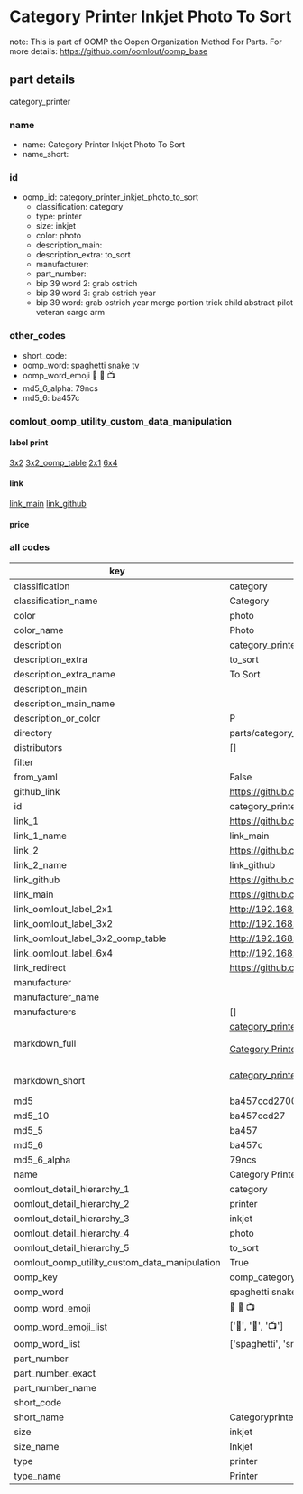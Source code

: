 # Category Printer Inkjet Photo To Sort  

note: This is part of OOMP the Oopen Organization Method For Parts. For more details: https://github.com/oomlout/oomp_base

##  part details
  



category_printer



### name
* name: Category Printer Inkjet Photo To Sort
* name_short: 
### id
* oomp_id: category_printer_inkjet_photo_to_sort
  * classification: category
  * type: printer
  * size: inkjet
  * color: photo
  * description_main: 
  * description_extra: to_sort
  * manufacturer: 
  * part_number: 
  * bip 39 word 2: grab ostrich
  * bip 39 word 3: grab ostrich year
  * bip 39 word: grab ostrich year merge portion trick child abstract pilot veteran cargo arm

### other_codes
* short_code: 
* oomp_word: spaghetti snake tv
* oomp_word_emoji :spaghetti: :snake: :tv:
* md5_6_alpha: 79ncs
* md5_6: ba457c






### oomlout_oomp_utility_custom_data_manipulation
#### label print
[3x2](http://192.168.1.245:1112/?label=oomp%2079ncs)
[3x2_oomp_table](http://192.168.1.108:1112/?label=oomp%2079ncs)
[2x1](http://192.168.1.242:1112/?label=oomp%2079ncs)
[6x4](http://192.168.1.55:1112/?label=oomp%2079ncs)    

#### link

[link_main](https://github.com/oomlout/oomlout_oomp_version_1_messy/tree/main/parts/category_printer_inkjet_photo_to_sort) [link_github](https://github.com/oomlout/oomlout_oomp_version_1_messy/tree/main/parts/category_printer_inkjet_photo_to_sort)                             

#### price







### all codes 
| key | value |  
| --- | --- |  
| classification | category |  
| classification_name | Category |  
| color | photo |  
| color_name | Photo |  
| description | category_printer |  
| description_extra | to_sort |  
| description_extra_name | To Sort |  
| description_main |  |  
| description_main_name |  |  
| description_or_color | P  |  
| directory | parts/category_printer_inkjet_photo_to_sort |  
| distributors | [] |  
| filter |  |  
| from_yaml | False |  
| github_link | https://github.com/oomlout/oomlout_oomp_part_src/tree/main/parts/category_printer_inkjet_photo_to_sort |  
| id | category_printer_inkjet_photo_to_sort |  
| link_1 | https://github.com/oomlout/oomlout_oomp_version_1_messy/tree/main/parts/category_printer_inkjet_photo_to_sort |  
| link_1_name | link_main |  
| link_2 | https://github.com/oomlout/oomlout_oomp_version_1_messy/tree/main/parts/category_printer_inkjet_photo_to_sort |  
| link_2_name | link_github |  
| link_github | https://github.com/oomlout/oomlout_oomp_version_1_messy/tree/main/parts/category_printer_inkjet_photo_to_sort |  
| link_main | https://github.com/oomlout/oomlout_oomp_version_1_messy/tree/main/parts/category_printer_inkjet_photo_to_sort |  
| link_oomlout_label_2x1 | http://192.168.1.242:1112/?label=oomp%2079ncs |  
| link_oomlout_label_3x2 | http://192.168.1.245:1112/?label=oomp%2079ncs |  
| link_oomlout_label_3x2_oomp_table | http://192.168.1.108:1112/?label=oomp%2079ncs |  
| link_oomlout_label_6x4 | http://192.168.1.55:1112/?label=oomp%2079ncs |  
| link_redirect | https://github.com/oomlout/oomlout_oomp_version_1_messy/tree/main/parts/category_printer_inkjet_photo_to_sort |  
| manufacturer |  |  
| manufacturer_name |  |  
| manufacturers | [] |  
| markdown_full | [category_printer_inkjet_photo_to_sort](none)<br>[](none)<br>[Category Printer Inkjet Photo To Sort](none)<br><br> |  
| markdown_short | [category_printer_inkjet_photo_to_sort](none)<br><br> |  
| md5 | ba457ccd2700e4ffa1d428b7fde73b2a |  
| md5_10 | ba457ccd27 |  
| md5_5 | ba457 |  
| md5_6 | ba457c |  
| md5_6_alpha | 79ncs |  
| name | Category Printer Inkjet Photo To Sort |  
| oomlout_detail_hierarchy_1 | category |  
| oomlout_detail_hierarchy_2 | printer |  
| oomlout_detail_hierarchy_3 | inkjet |  
| oomlout_detail_hierarchy_4 | photo |  
| oomlout_detail_hierarchy_5 | to_sort |  
| oomlout_oomp_utility_custom_data_manipulation | True |  
| oomp_key | oomp_category_printer_inkjet_photo_to_sort |  
| oomp_word | spaghetti snake tv |  
| oomp_word_emoji | :spaghetti: :snake: :tv: |  
| oomp_word_emoji_list | [':spaghetti:', ':snake:', ':tv:'] |  
| oomp_word_list | ['spaghetti', 'snake', 'tv'] |  
| part_number |  |  
| part_number_exact |  |  
| part_number_name |  |  
| short_code |  |  
| short_name | Categoryprinter |  
| size | inkjet |  
| size_name | Inkjet |  
| type | printer |  
| type_name | Printer |  
